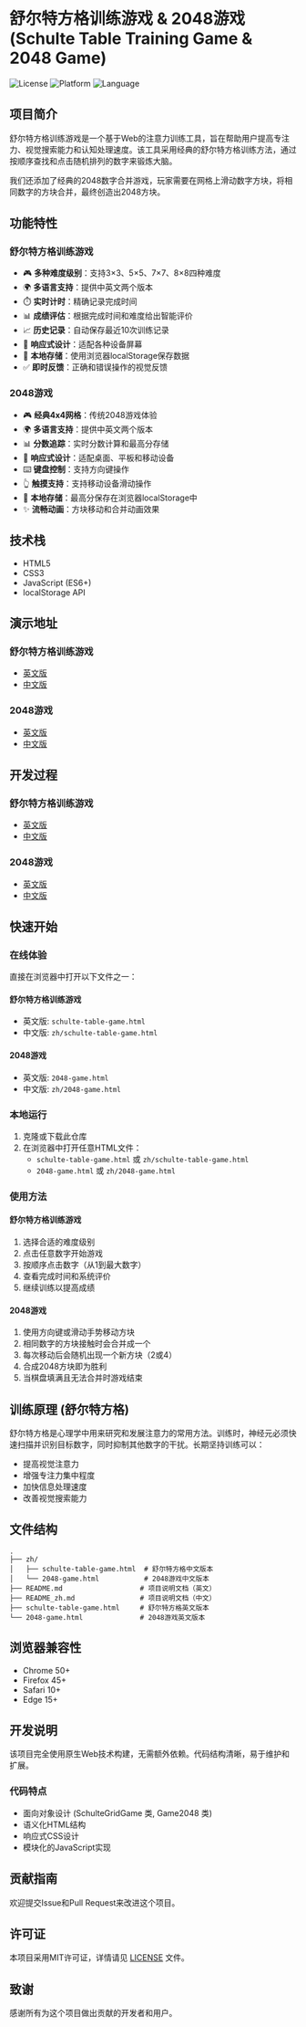 # 舒尔特方格训练游戏 & 2048游戏 (Schulte Table Training Game & 2048 Game)

![License](https://img.shields.io/badge/license-MIT-blue.svg)
![Platform](https://img.shields.io/badge/platform-Web-green.svg)
![Language](https://img.shields.io/badge/language-JavaScript-yellow.svg)

## 项目简介

舒尔特方格训练游戏是一个基于Web的注意力训练工具，旨在帮助用户提高专注力、视觉搜索能力和认知处理速度。该工具采用经典的舒尔特方格训练方法，通过按顺序查找和点击随机排列的数字来锻炼大脑。

我们还添加了经典的2048数字合并游戏，玩家需要在网格上滑动数字方块，将相同数字的方块合并，最终创造出2048方块。

## 功能特性

### 舒尔特方格训练游戏
- 🎮 **多种难度级别**：支持3×3、5×5、7×7、8×8四种难度
- 🌍 **多语言支持**：提供中英文两个版本
- ⏱️ **实时计时**：精确记录完成时间
- 📊 **成绩评估**：根据完成时间和难度给出智能评价
- 📈 **历史记录**：自动保存最近10次训练记录
- 🎨 **响应式设计**：适配各种设备屏幕
- 💾 **本地存储**：使用浏览器localStorage保存数据
- ✅ **即时反馈**：正确和错误操作的视觉反馈

### 2048游戏
- 🎮 **经典4x4网格**：传统2048游戏体验
- 🌍 **多语言支持**：提供中英文两个版本
- 📊 **分数追踪**：实时分数计算和最高分存储
- 🎨 **响应式设计**：适配桌面、平板和移动设备
- ⌨️ **键盘控制**：支持方向键操作
- 👆 **触摸支持**：支持移动设备滑动操作
- 💾 **本地存储**：最高分保存在浏览器localStorage中
- ✨ **流畅动画**：方块移动和合并动画效果

## 技术栈

- HTML5
- CSS3
- JavaScript (ES6+)
- localStorage API

## 演示地址

### 舒尔特方格训练游戏
- [英文版](https://sparktoai.com/ai-generated-games/schulte-table-game.html)
- [中文版](https://sparktoai.com/zh/ai-generated-games/schulte-table-game.html)

### 2048游戏
- [英文版](https://sparktoai.com/ai-generated-games/2048-game.html)
- [中文版](https://sparktoai.com/zh/ai-generated-games/2048-game.html)

## 开发过程

### 舒尔特方格训练游戏
- [英文版](https://sparktoai.com/articles/schulte-table-game.html)
- [中文版](https://sparktoai.com/zh/articles/schulte-table-game.html)

### 2048游戏
- [英文版](https://sparktoai.com/articles/2048-game.html)
- [中文版](https://sparktoai.com/zh/articles/2048-game.html)

## 快速开始

### 在线体验

直接在浏览器中打开以下文件之一：

#### 舒尔特方格训练游戏
- 英文版: `schulte-table-game.html`
- 中文版: `zh/schulte-table-game.html`

#### 2048游戏
- 英文版: `2048-game.html`
- 中文版: `zh/2048-game.html`

### 本地运行

1. 克隆或下载此仓库
2. 在浏览器中打开任意HTML文件：
   - `schulte-table-game.html` 或 `zh/schulte-table-game.html`
   - `2048-game.html` 或 `zh/2048-game.html`

### 使用方法

#### 舒尔特方格训练游戏
1. 选择合适的难度级别
2. 点击任意数字开始游戏
3. 按顺序点击数字（从1到最大数字）
4. 查看完成时间和系统评价
5. 继续训练以提高成绩

#### 2048游戏
1. 使用方向键或滑动手势移动方块
2. 相同数字的方块接触时会合并成一个
3. 每次移动后会随机出现一个新方块（2或4）
4. 合成2048方块即为胜利
5. 当棋盘填满且无法合并时游戏结束

## 训练原理 (舒尔特方格)

舒尔特方格是心理学中用来研究和发展注意力的常用方法。训练时，神经元必须快速扫描并识别目标数字，同时抑制其他数字的干扰。长期坚持训练可以：

- 提高视觉注意力
- 增强专注力集中程度
- 加快信息处理速度
- 改善视觉搜索能力

## 文件结构

```
.
├── zh/
│   ├── schulte-table-game.html  # 舒尔特方格中文版本
│   └── 2048-game.html           # 2048游戏中文版本
├── README.md                   # 项目说明文档（英文）
├── README_zh.md                # 项目说明文档（中文）
├── schulte-table-game.html     # 舒尔特方格英文版本
└── 2048-game.html              # 2048游戏英文版本
```

## 浏览器兼容性

- Chrome 50+
- Firefox 45+
- Safari 10+
- Edge 15+

## 开发说明

该项目完全使用原生Web技术构建，无需额外依赖。代码结构清晰，易于维护和扩展。

### 代码特点

- 面向对象设计 (SchulteGridGame 类, Game2048 类)
- 语义化HTML结构
- 响应式CSS设计
- 模块化的JavaScript实现

## 贡献指南

欢迎提交Issue和Pull Request来改进这个项目。

## 许可证

本项目采用MIT许可证，详情请见 [LICENSE](LICENSE) 文件。

## 致谢

感谢所有为这个项目做出贡献的开发者和用户。